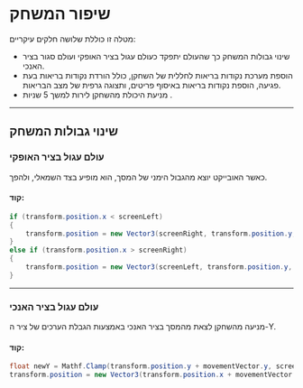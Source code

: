 # שיפור המשחק

מטלה זו כוללת שלושה חלקים עיקריים:

- שינוי גבולות המשחק כך שהעולם יתפקד כעולם עגול בציר האופקי ועולם סגור בציר האנכי.
- הוספת מערכת נקודות בריאות לחללית של השחקן, כולל הורדת נקודות בריאות בעת פגיעה, הוספת נקודות בריאות באיסוף פריטים, ותצוגה גרפית של מצב הבריאות.
- מניעת היכולת מהשחקן לירות למשך 5 שניות .  

---
## שינוי גבולות המשחק

### עולם עגול בציר האופקי
כאשר האובייקט יוצא מהגבול הימני של המסך, הוא מופיע בצד השמאלי, ולהפך. 

#### קוד:
```csharp
if (transform.position.x < screenLeft)
{
    transform.position = new Vector3(screenRight, transform.position.y, transform.position.z);
}
else if (transform.position.x > screenRight)
{
    transform.position = new Vector3(screenLeft, transform.position.y, transform.position.z);
}
```
---

### עולם עגול בציר האנכי
מניעה מהשחקן לצאת מהמסך בציר האנכי באמצעות הגבלת הערכים של ציר ה-Y.

#### קוד:
```csharp
float newY = Mathf.Clamp(transform.position.y + movementVector.y, screenBottom, screenTop);
transform.position = new Vector3(transform.position.x + movementVector.x, newY, transform.position.z);
```



